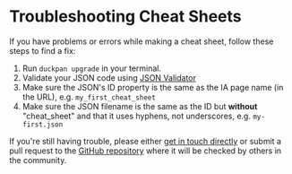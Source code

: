 # Troubleshooting Cheat Sheets

If you have problems or errors while making a cheat sheet, follow these steps to find a fix:

1. Run `duckpan upgrade` in your terminal.
2. Validate your JSON code using [JSON Validator](https://duckduckgo.com/?q=json+validator&ia=answer)
3. Make sure the JSON's ID property is the same as the IA page name (in the URL), e.g. `my_first_cheat_sheet`
4. Make sure the JSON filename is the same as the ID but **without** "cheat_sheet" and that it uses hyphens, not underscores, e.g. `my-first.json`

If you're still having trouble, please either [get in touch directly](http://docs.duckduckhack.com/resources/get-in-touch.html) or submit a pull request to the [GitHub repository](https://github.com/duckduckgo/zeroclickinfo-goodies) where it will be checked by others in the community.
